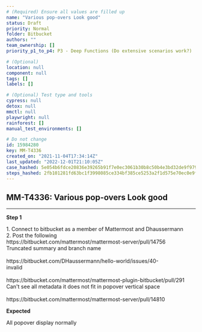 ```yaml
---
# (Required) Ensure all values are filled up
name: "Various pop-overs Look good"
status: Draft
priority: Normal
folder: Bitbucket
authors: ""
team_ownership: []
priority_p1_to_p4: P3 - Deep Functions (Do extensive scenarios work?)

# (Optional)
location: null
component: null
tags: []
labels: []

# (Optional) Test type and tools
cypress: null
detox: null
mmctl: null
playwright: null
rainforest: []
manual_test_environments: []

# Do not change
id: 15984280
key: MM-T4336
created_on: "2021-11-04T17:34:14Z"
last_updated: "2022-12-01T21:10:05Z"
case_hashed: 5e054b6fdce20836e39265b91f7e0ec3061b30b8c50b4e3bd32de9f979a5113b32fa2e84db850cfac6d18244f32e4262
steps_hashed: 2fb101281fd63bc1f3998085ce334bf385ce5253a2f1d575e70ec0e9fd2e87525c795ec2d5f113fe0265a0060f0b336c
---
```


<!-- (Auto-generated) Based on frontmatter's "key" and "name" -->

## MM-T4336: Various pop-overs Look good

---

**Step 1**

1\. Connect to bitbucket as a member of Mattermost and Dhaussermann\
2\. Post the following\
https\://bitbucket.com/mattermost/mattermost-server/pull/14756\
Truncated summary and branch name\
\
https\://bitbucket.com/DHaussermann/hello-world/issues/40-\
invalid\
\
https\://bitbucket.com/mattermost/mattermost-plugin-bitbucket/pull/291\
Can't see all metadata it does not fit in popover vertical space\
\
https\://bitbucket.com/mattermost/mattermost-server/pull/14810

**Expected**

All popover display normally
